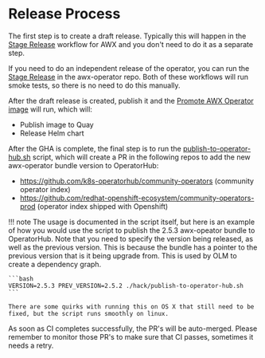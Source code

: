 # Release Process

The first step is to create a draft release. Typically this will happen in the [Stage Release](https://github.com/ansible/awx/blob/devel/.github/workflows/stage.yml) workflow for AWX and you don't need to do it as a separate step.

If you need to do an independent release of the operator, you can run the [Stage Release](https://github.com/ansible/awx-operator/blob/devel/.github/workflows/stage.yml) in the awx-operator repo. Both of these workflows will run smoke tests, so there is no need to do this manually.

After the draft release is created, publish it and the [Promote AWX Operator image](https://github.com/ansible/awx-operator/blob/devel/.github/workflows/promote.yaml) will run, which will:

- Publish image to Quay
- Release Helm chart

After the GHA is complete, the final step is to run the [publish-to-operator-hub.sh](https://github.com/ansible/awx-operator/blob/devel/hack/publish-to-operator-hub.sh) script, which will create a PR in the following repos to add the new awx-operator bundle version to OperatorHub:

- <https://github.com/k8s-operatorhub/community-operators> (community operator index)
- <https://github.com/redhat-openshift-ecosystem/community-operators-prod> (operator index shipped with Openshift)

!!! note
    The usage is documented in the script itself, but here is an example of how you would use the script to publish the 2.5.3 awx-opeator bundle to OperatorHub.
    Note that you need to specify the version being released, as well as the previous version. This is because the bundle has a pointer to the previous version that is it being upgrade from. This is used by OLM to create a dependency graph.

    ```bash
    VERSION=2.5.3 PREV_VERSION=2.5.2 ./hack/publish-to-operator-hub.sh
    ```

    There are some quirks with running this on OS X that still need to be fixed, but the script runs smoothly on linux.

As soon as CI completes successfully, the PR's will be auto-merged. Please remember to monitor those PR's to make sure that CI passes, sometimes it needs a retry.
